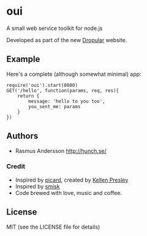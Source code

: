 # oui

A small web service toolkit for node.js

Developed as part of the new [Dropular](http://dropular.net/) website.

## Example

Here's a complete (although somewhat minimal) app:

	require('oui').start(8080)
	GET('/hello', function(params, req, res){
		return {
			message: 'hello to you too',
			you_sent_me: params
		}
	})

## Authors

- Rasmus Andersson <http://hunch.se/>

### Credit

- Inspired by [picard](http://github.com/dantebronto/picard), created by [Kellen Presley](http://bloglikepattern.com/)
- Inspired by [smisk](http://github.com/rsms/smisk)
- Code brewed with love, music and coffee.

## License

MIT (see the LICENSE file for details)
